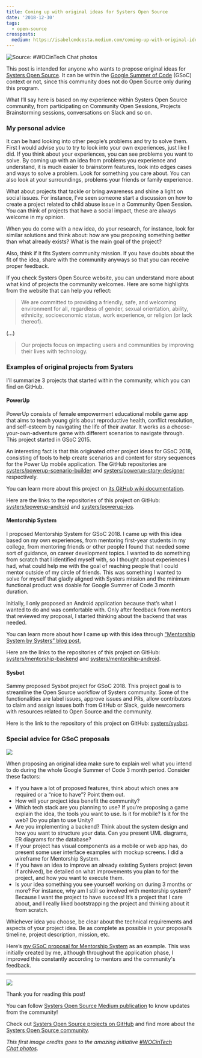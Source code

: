 ```yaml
---
title: Coming up with original ideas for Systers Open Source
date: '2018-12-30'
tags:
  - open-source
crossposts:
  medium: https://isabelcmdcosta.medium.com/coming-up-with-original-ideas-for-systers-open-source-3f94148673ff
---
```


![Source: [#WOCinTech Chat photos](https://www.flickr.com/photos/wocintechchat)](/images/woc-in-tech-chat-6.jpeg)

This post is intended for anyone who wants to propose original ideas for [Systers Open Source](https://github.com/systers). It can be within the [Google Summer of Code](https://summerofcode.withgoogle.com) (GSoC) context or not, since this community does not do Open Source only during this program.

What I’ll say here is based on my experience within Systers Open Source community, from participating on Community Open Sessions, Projects Brainstorming sessions, conversations on Slack and so on.

### My personal advice

It can be hard looking into other people’s problems and try to solve them. First I would advise you to try to look into your own experiences, just like I did. If you think about your experiences, you can see problems you want to solve. By coming up with an idea from problems you experience and understand, it is much easier to brainstorm features, look into edges cases and ways to solve a problem. Look for something you care about. You can also look at your surroundings, problems your friends or family experience.

What about projects that tackle or bring awareness and shine a light on social issues. For instance, I’ve seen someone start a discussion on how to create a project related to child abuse issue in a Community Open Session. You can think of projects that have a social impact, these are always welcome in my opinion.

When you do come with a new idea, do your research, for instance, look for similar solutions and think about: how are you proposing something better than what already exists? What is the main goal of the project?

Also, think if it fits Systers community mission. If you have doubts about the fit of the idea, share with the community anyways so that you can receive proper feedback.

If you check Systers Open Source website, you can understand more about what kind of projects the community welcomes. Here are some highlights from the website that can help you reflect:

> We are committed to providing a friendly, safe, and welcoming environment for all, regardless of gender, sexual orientation, ability, ethnicity, socioeconomic status, work experience, or religion (or lack thereof).

(…)

> Our projects focus on impacting users and communities by improving their lives with technology.

### Examples of original projects from Systers

I’ll summarize 3 projects that started within the community, which you can find on GitHub.

#### PowerUp

PowerUp consists of female empowerment educational mobile game app that aims to teach young girls about reproductive health, conflict resolution, and self-esteem by navigating the life of their avatar. It works as a choose-your-own-adventure game with different scenarios to navigate through. This project started in GSoC 2015.

An interesting fact is that this originated other project ideas for GSoC 2018, consisting of tools to help create scenarios and content for story sequences for the Power Up mobile application. The GitHub repositories are [systers/powerup-scenario-builder](https://github.com/systers/powerup-scenario-builder) and [systers/powerup-story-designer](https://github.com/systers/powerup-story-designer) respectively.

You can learn more about this project on [its GitHub wiki documentation](https://github.com/systers/powerup-android/wiki).

Here are the links to the repositories of this project on GitHub: [systers/powerup-android](https://github.com/systers/powerup-android) and [systers/powerup-ios](https://github.com/systers/powerup-ios).

#### Mentorship System

I proposed Mentorship System for GSoC 2018. I came up with this idea based on my own experiences, from mentoring first-year students in my college, from mentoring friends or other people I found that needed some sort of guidance, on career development topics. I wanted to do something from scratch that I identified myself with, so I thought about experiences I had, what could help me with the goal of reaching people that I could mentor outside of my circle of friends. This was something I wanted to solve for myself that gladly aligned with Systers mission and the minimum functional product was doable for Google Summer of Code 3 month duration.

Initially, I only proposed an Android application because that’s what I wanted to do and was comfortable with. Only after feedback from mentors that reviewed my proposal, I started thinking about the backend that was needed.

You can learn more about how I came up with this idea through [“Mentorship System by Systers” blog post.](https://medium.com/systers-opensource/mentorship-system-by-systers-52dbe1275d9f)

Here are the links to the repositories of this project on GitHub: [systers/mentorship-backend](https://github.com/systers/mentorship-backend) and [systers/mentorship-android](https://github.com/systers/mentorship-android).

#### Sysbot

Sammy proposed Sysbot project for GSoC 2018. This project goal is to streamline the Open Source workflow of Systers community. Some of the functionalities are label issues, approve issues and PRs, allow contributors to claim and assign issues both from GitHub or Slack, guide newcomers with resources related to Open Source and the community.

Here is the link to the repository of this project on GitHub: [systers/sysbot](https://github.com/systers/sysbot).

### Special advice for GSoC proposals

![](/images/gsoc-logo.png)

When proposing an original idea make sure to explain well what you intend to do during the whole Google Summer of Code 3 month period. Consider these factors:

-   If you have a lot of proposed features, think about which ones are required or a “nice to have”? Point them out.
-   How will your project idea benefit the community?
-   Which tech stack are you planning to use? If you’re proposing a game explain the idea, the tools you want to use. Is it for mobile? Is it for the web? Do you plan to use Unity?
-   Are you implementing a backend? Think about the system design and how you want to structure your data. Can you present UML diagrams, ER diagrams for the database?
-   If your project has visual components as a mobile or web app has, do present some user interface examples with mockup screens. I did a wireframe for Mentorship System.
-   If you have an idea to improve an already existing Systers project (even if archived), be detailed on what improvements you plan to for the project, and how you want to execute them.
-   Is your idea something you see yourself working on during 3 months or more? For instance, why am I still so involved with mentorship system? Because I want the project to have success! It’s a project that I care about, and I really liked bootstrapping the project and thinking about it from scratch.

Whichever idea you choose, be clear about the technical requirements and aspects of your project idea. Be as complete as possible in your proposal’s timeline, project description, mission, etc.

Here’s [my GSoC proposal for Mentorship System](https://docs.google.com/document/d/1TkyLWbVyW9WHEoqFBwpE1GE6vDRf7aoITT6i7tBFKsw) as an example. This was initially created by me, although throughout the application phase, I improved this constantly according to mentors and the community's feedback.

---

![](/images/systers-os-logo.png)

Thank you for reading this post!

You can follow [Systers Open Source Medium publication](https://medium.com/systers-opensource) to know updates from the community!

Check out [Systers Open Source projects on GitHub](https://github.com/systers) and find more about the [Systers Open Source community](http://systers.io/).

_This first image credits goes to the amazing initiative [#WOCinTech Chat photos](https://www.flickr.com/photos/wocintechchat)._

